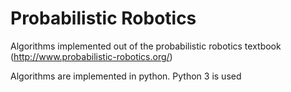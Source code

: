 # Probabilistic Robotics
Algorithms implemented out of the probabilistic robotics textbook (http://www.probabilistic-robotics.org/)

Algorithms are implemented in python. Python 3 is used
